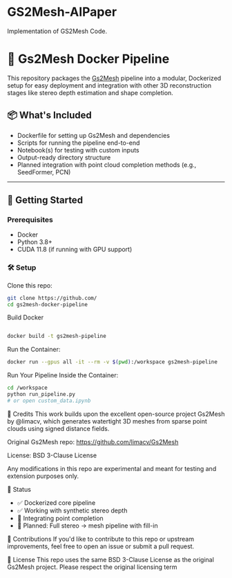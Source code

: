 # GS2Mesh-AIPaper
Implementation of GS2Mesh Code.
# 🧩 Gs2Mesh Docker Pipeline

This repository packages the [Gs2Mesh](https://github.com/limacv/Gs2Mesh) pipeline into a modular, Dockerized setup for easy deployment and integration with other 3D reconstruction stages like stereo depth estimation and shape completion.

## 📦 What's Included

- Dockerfile for setting up Gs2Mesh and dependencies
- Scripts for running the pipeline end-to-end
- Notebook(s) for testing with custom inputs
- Output-ready directory structure
- Planned integration with point cloud completion methods (e.g., SeedFormer, PCN)

---

## 🚀 Getting Started

### Prerequisites

- Docker
- Python 3.8+
- CUDA 11.8 (if running with GPU support)

### 🛠 Setup

Clone this repo:
```bash
git clone https://github.com/
cd gs2mesh-docker-pipeline
```
Build Docker 
```bash

docker build -t gs2mesh-pipeline
```

Run the Container:
```bash
docker run --gpus all -it --rm -v $(pwd):/workspace gs2mesh-pipeline
```

Run Your Pipeline Inside the Container:
```bash
cd /workspace
python run_pipeline.py
# or open custom_data.ipynb
```
🧾 Credits
This work builds upon the excellent open-source project Gs2Mesh by @limacv, which generates watertight 3D meshes from sparse point clouds using signed distance fields.

Original Gs2Mesh repo: https://github.com/limacv/Gs2Mesh

License: BSD 3-Clause License

Any modifications in this repo are experimental and meant for testing and extension purposes only.

🧪 Status

- ✅ Dockerized core pipeline
- ✅ Working with synthetic stereo depth
- 🔄 Integrating point completion
- 📌 Planned: Full stereo → mesh pipeline with fill-in

🤝 Contributions
If you'd like to contribute to this repo or upstream improvements, feel free to open an issue or submit a pull request.

📄 License
This repo uses the same BSD 3-Clause License as the original Gs2Mesh project. Please respect the original licensing term
